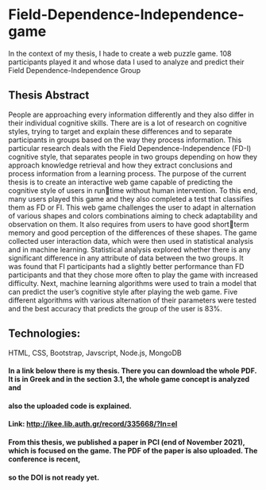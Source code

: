 # Field-Dependence-Independence-game
In the context of my thesis, I hade to create a web puzzle game. 108 participants played it and whose data I used to analyze and predict 
their Field Dependence-Independence Group

## Thesis Abstract

People are approaching every information differently and they also differ in their 
individual cognitive skills. There are is a lot of research on cognitive styles, trying to 
target and explain these differences and to separate participants in groups based on the 
way they process information. This particular research deals with the Field
Dependence-Independence (FD-I) cognitive style, that separates people in two groups 
depending on how they approach knowledge retrieval and how they extract conclusions 
and process information from a learning process. The purpose of the current thesis is to 
create an interactive web game capable of predicting the cognitive style of users in runtime without human intervention. To this end, many users played this game and they 
also completed a test that classifies them as FD or FI. This web game challenges the 
user to adapt in alternation of various shapes and colors combinations aiming to check 
adaptability and observation on them. It also requires from users to have good shortterm memory and good perception of the differences of these shapes. The game 
collected user interaction data, which were then used in statistical analysis and in 
machine learning. Statistical analysis explored whether there is any significant 
difference in any attribute of data between the two groups. It was found that FI
participants had a slightly better performance than FD participants and that they chose 
more often to play the game with increased difficulty. Next, machine learning 
algorithms were used to train a model that can predict the user’s cognitive style after 
playing the web game. Five different algorithms with various alternation of their 
parameters were tested and the best accuracy that predicts the group of the user is 83%.


## Technologies:

HTML, CSS, Bootstrap, Javscript, Node.js, MongoDB

#### In a link below there is my thesis. There you can download the whole PDF. It is in Greek and in the section 3.1, the whole game concept is analyzed and 
#### also the uploaded code is explained.
#### Link: http://ikee.lib.auth.gr/record/335668/?ln=el

#### From this thesis, we published a paper in PCI (end of November 2021), which is focused on the game. The PDF of the paper is also uploaded. The conference is recent, 
#### so the DOI is not ready yet.
